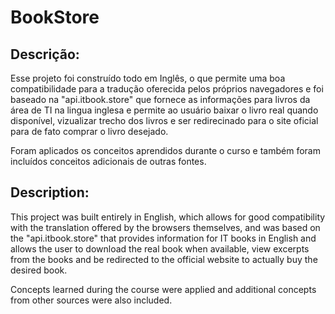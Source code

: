 # BookStore

## Descrição: 
  Esse projeto foi construído todo em Inglês, o que permite uma boa compatibilidade para a tradução oferecida pelos próprios navegadores e foi baseado na "api.itbook.store" que fornece as informações para livros da área de TI na lingua inglesa e permite ao usuário baixar o livro real quando disponível, vizualizar trecho dos livros e ser redirecinado para o site oficial para de fato comprar o livro desejado.
  
  Foram aplicados os conceitos aprendidos durante o curso e também foram incluídos conceitos adicionais de outras fontes.

## Description:
  This project was built entirely in English, which allows for good compatibility with the translation offered by the browsers themselves, and was based on the "api.itbook.store" that provides information for IT books in English and allows the user to download the real book when available, view excerpts from the books and be redirected to the official website to actually buy the desired book.

Concepts learned during the course were applied and additional concepts from other sources were also included.
